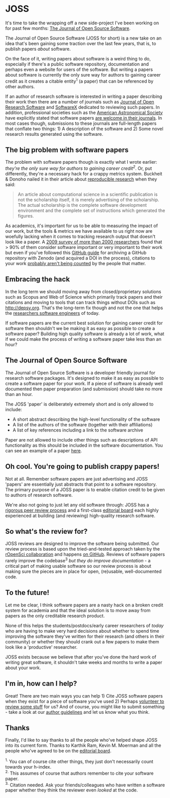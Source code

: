 # JOSS

It's time to take the wrapping off a new side-project I've been working on for past few months: [The Journal of Open Source Software](http://joss.theoj.org).

The Journal of Open Source Software (JOSS for short) is a new take on an idea that's been gaining some traction over the last few years, that is, to publish papers _about_ software.

On the face of it, writing papers about software is a weird thing to do, especially if there's a public software repository, documentation and perhaps even a website for users of the software. But writing a papers about software is currently the only sure way for authors to gaining career credit as it creates a citable entity<sup>1</sup> (a paper) that can be referenced by other authors.

If an author of research software is interested in writing a paper describing their work then there are a number of journals such as [Journal of Open Research Software](http://openresearchsoftware.metajnl.com/) and [SoftwareX](http://www.journals.elsevier.com/softwarex/) dedicated to reviewing such papers. In addition, professional societies such as the [American Astronomical Society](https://aas.org/) have explicitly stated that software papers [are welcome in their journals](http://journals.aas.org/policy/software.html). In most cases though, submissions to these journals are full-length papers that conflate two things: 1) A description of the software and 2) Some novel research results generated using the software.

## The big problem with software papers

The problem with software papers though is exactly what I wrote earlier: _they're the only sure way for authors to gaining career credit<sup>2</sup>_. Or, put differently, they're a necessary hack for a crappy metrics system. Buckheit & Donoho nailed it in their article about [reproducible research](http://statweb.stanford.edu/~wavelab/Wavelab_850/wavelab.pdf) when they said:

> An article about computational science in a scientific publication is not the scholarship itself, it is merely advertising of the scholarship. The actual scholarship is the complete software development environment and the complete set of instructions which generated the figures.

As academics, it's important for us to be able to measuring the impact of our work, but the tools & metrics we have available to us right now are woefully lacking when it comes to tracking research output that doesn't look like a paper. A [2009 survey of more than 2000 researchers](http://ieeexplore.ieee.org/xpl/articleDetails.jsp?arnumber=5069155) found that > 90% of them consider software important or very important to their work but even if you've followed this [GitHub guide](https://guides.github.com/activities/citable-code/) for archiving a GitHub repository with Zenodo (and acquired a DOI in the process), citations to your work [probably aren't being counted](http://www.carlboettiger.info/2013/06/03/DOI-citable.html) by the people that matter.

## Embracing the hack

In the long term we should moving away from closed/proprietary solutions such as Scopus and Web of Science which primarily track papers and their citations and moving to tools that can track things without DOIs such as http://depsy.org. That's the long-term fix though and not the one that helps the [researchers software engineers](http://www.rse.ac.uk/who.html) of today.

If software papers are the current best solution for gaining career credit for software then shouldn't we be making it as easy as possible to create a software paper? Building high quality software is already a lot of work, what if we could make the process of writing a software paper take less than an hour?

## The Journal of Open Source Software

The Journal of Open Source Software is a developer friendly journal for research software packages. It's designed to make it as easy as possible to create a software paper for your work. If a piece of software is already well documented then paper preparation (and submission) should take no more than an hour.

The JOSS 'paper' is deliberately extremely short and is only allowed to include:

- A short abstract describing the high-level functionality of the software
- A list of the authors of the software (together with their affiliations)
- A list of key references including a link to the software archive

Paper are not allowed to include other things such as descriptions of API functionality as this should be included in the software documentation. You can see an example of a paper [here](https://github.com/arfon/fidgit/blob/master/paper/paper.pdf).

## Oh cool. You're going to publish crappy papers!

Not at all. Remember software papers are just advertising and JOSS 'papers' are essentially just abstracts that point to a software repository. The primary purpose of a JOSS paper is to enable citation credit to be given to authors of research software.

We're also not going to just let any old software through: JOSS has a [rigorous peer review process](http://joss.theoj.org/about#reviewer_guidelines) and a first-class [editorial board](http://joss.theoj.org/about#editorial_board) each highly experienced at building (and reviewing) high-quality research software.

## So what's the review for?

JOSS reviews are designed to improve the software being submitted. Our review process is based upon the tried-and-tested approach taken by the [rOpenSci collaboration](https://github.com/ropensci) and happens [on GitHub](https://github.com/openjournals/joss-reviews). Reviews of software papers rarely improve the codebase<sup>3</sup> _but they do improve documentation_ - a critical part of making usable software so our review process is about making sure the pieces are in place for open, (re)usable, well-documented code.

## To the future!

Let me be clear, I think software papers are a nasty hack on a broken credit system for academia and that the ideal solution is to move away from papers as the only creditable research product.

None of this helps the students/postdocs/early career researchers of _today_ who are having to make very hard decisions about whether to spend time improving the software they've written for their research (and others in their community) or whether they should crank out a few papers to make them look like a 'productive' researcher.

JOSS exists because we believe that after you've done the hard work of writing great software, it shouldn't take weeks and months to write a paper about your work.

## I'm in, how can I help?

Great! There are two main ways you can help 1) Cite JOSS software papers when they exist for a piece of software you've used 2) Perhaps [volunteer to review some stuff](https://github.com/openjournals/joss/issues/new?title=I%27d%20like%20to%20review%20for%20JOSS) for us? And of course, you might like to submit something - take a look at our [author guidelines](http://joss.theoj.org/about#author_guidelines) and let us know what you think.

## Thanks

Finally, I'd like to say thanks to all the people who've helped shape JOSS into its current form. Thanks to Karthik Ram, Kevin M. Moerman and all the people who've agreed to be on the [editorial board](http://joss.theoj.org/about#editorial_board).

<sup>1.</sup> You can of course cite other things, they just don't necessarily count towards your h-index.  
<sup>2.</sup> This assumes of course that authors remember to cite your software paper.  
<sup>3.</sup> Citation needed. Ask your friends/colleagues who have written a software paper whether they think the reviewer even _looked_ at the code.


